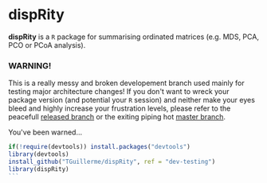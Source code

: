# dispRity

**dispRity** is a `R` package for summarising ordinated matrices (e.g. MDS, PCA, PCO or PCoA analysis).

### WARNING!

This is a really messy and broken developement branch used mainly for testing major architecture changes! If you don't want to wreck your package version (and potential your `R` session) and neither make your eyes bleed and highly increase your frustration levels, please refer to the peacefull [released branch](https://github.com/TGuillerme/dispRity/tree/release) or the exiting piping hot [master branch](https://github.com/TGuillerme/dispRity).

You've been warned...

````r
if(!require(devtools)) install.packages("devtools")
library(devtools)
install_github("TGuillerme/dispRity", ref = "dev-testing")
library(dispRity)
```


